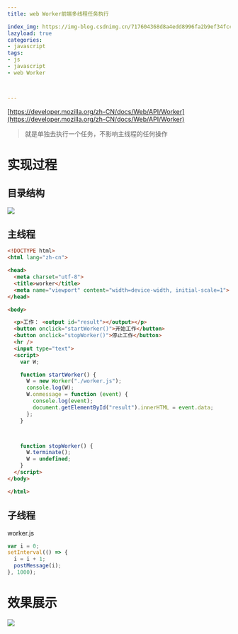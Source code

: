 ```yaml
---
title: web Worker前端多线程任务执行

index_img: https://img-blog.csdnimg.cn/717604368d8a4edd8996fa2b9ef34fcc.gif
lazyload: true
categories:
- javascript
tags:
- js
- javascript
- web Worker



---
```












[https://developer.mozilla.org/zh-CN/docs/Web/API/Worker](https://developer.mozilla.org/zh-CN/docs/Web/API/Worker)

> 就是单独去执行一个任务，不影响主线程的任何操作


# 实现过程
## 目录结构
![](https://img-blog.csdnimg.cn/f7b7faccc3fa4c65b261e2f2875025a2.png)

## 主线程

```html
<!DOCTYPE html>
<html lang="zh-cn">

<head>
  <meta charset="utf-8">
  <title>worker</title>
  <meta name="viewport" content="width=device-width, initial-scale=1">
</head>

<body>

  <p>工作： <output id="result"></output></p>
  <button onclick="startWorker()">开始工作</button>
  <button onclick="stopWorker()">停止工作</button>
  <hr />
  <input type="text">
  <script>
    var W;

    function startWorker() {
      W = new Worker("./worker.js");
      console.log(W);
      W.onmessage = function (event) {
        console.log(event);
        document.getElementById("result").innerHTML = event.data;
      };
    }



    function stopWorker() {
      W.terminate();
      W = undefined;
    }
  </script>
</body>

</html>
```

## 子线程
worker.js
```javascript
var i = 0;
setInterval(() => {
  i = i + 1;
  postMessage(i);
}, 1000);
```

# 效果展示

![](https://img-blog.csdnimg.cn/717604368d8a4edd8996fa2b9ef34fcc.gif#pic_center)


